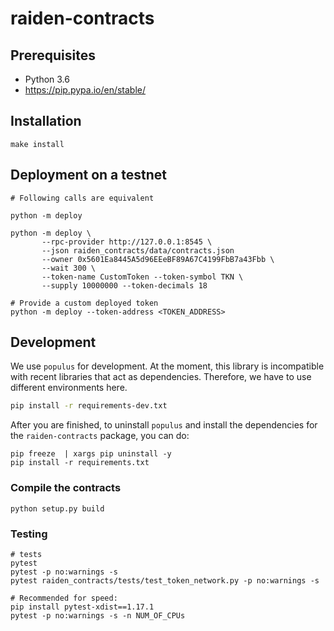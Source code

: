 # raiden-contracts

## Prerequisites


-  Python 3.6
-  https://pip.pypa.io/en/stable/

## Installation

```
make install
```

## Deployment on a testnet


```
# Following calls are equivalent

python -m deploy

python -m deploy \
       --rpc-provider http://127.0.0.1:8545 \
       --json raiden_contracts/data/contracts.json
       --owner 0x5601Ea8445A5d96EEeBF89A67C4199FbB7a43Fbb \
       --wait 300 \
       --token-name CustomToken --token-symbol TKN \
       --supply 10000000 --token-decimals 18

# Provide a custom deployed token
python -m deploy --token-address <TOKEN_ADDRESS>

```

## Development

We use `populus` for development. At the moment, this library is incompatible with recent libraries that act as dependencies. Therefore, we have to use different environments here.

```bash
pip install -r requirements-dev.txt
```

After you are finished, to uninstall `populus` and install the dependencies for the `raiden-contracts` package, you can do:

```
pip freeze  | xargs pip uninstall -y
pip install -r requirements.txt

```

### Compile the contracts

```
python setup.py build
```

### Testing

```
# tests
pytest
pytest -p no:warnings -s
pytest raiden_contracts/tests/test_token_network.py -p no:warnings -s

# Recommended for speed:
pip install pytest-xdist==1.17.1
pytest -p no:warnings -s -n NUM_OF_CPUs

```
